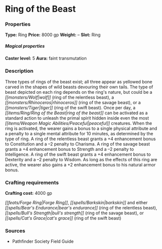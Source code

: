 ﻿---
Title: "Ring of the Beast"
Type: "Ring"
Price: "8000 gp"
Weight: "–"
Slot: "Ring"
Caster level: "5"
Aura: "faint transmutation"
Description: |
  "Three types of _rings of the beast_ exist; all three appear as yellowed bone carved in the shapes of wild beasts devouring their own tails. The type of beast depicted on each ring depends on the ring's nature, but could be a wolf (_ring of the relentless beast_), a rhinoceros (_ring of the savage beast_), or a tiger (_ring of the swift beast_). Once per day, a _ring of the beast_ can be activated as a standard action to unleash the primal spirit hidden inside even the most peaceful creatures. When the ring is activated, the wearer gains a bonus to a single physical attribute and a penalty to a single mental attribute for 10 minutes, as determined by the type of ring. A _ring of the relentless beast_ grants a +4 enhancement bonus to Constitution and a –2 penalty to Charisma. A _ring of the savage beast_ grants a +4 enhancement bonus to Strength and a –2 penalty to Intelligence. A _ring of the swift beast_ grants a +4 enhancement bonus to Dexterity and a –2 penalty to Wisdom. As long as the effects of this ring are active, the wearer also gains a +2 enhancement bonus to his natural armor bonus."
Crafting cost: "4000 gp"
Sources: "['Pathfinder Society Field Guide']"
---

# Ring of the Beast

### Properties

**Type:** Ring **Price:** 8000 gp **Weight:** – **Slot:** Ring

##### Magical properties

**Caster level:** 5 **Aura:** faint transmutation

### Description

Three types of rings of the beast exist; all three appear as yellowed bone carved in the shapes of wild beasts devouring their own tails. The type of beast depicted on each ring depends on the ring's nature, but could be a _[[monsters/Wolf|wolf]]_ (ring of the relentless beast), a _[[monsters/Rhinoceros|rhinoceros]]_ (ring of the savage beast), or a _[[monsters/Tiger|tiger]]_ (ring of the swift beast). Once per day, a _[[items/Ring/Ring of the Beast|ring of the beast]]_ can be activated as a standard action to unleash the primal spirit hidden inside even the most _[[items/Weapon Magic Abilities/Peaceful|peaceful]]_ creatures. When the ring is activated, the wearer gains a bonus to a single physical attribute and a penalty to a single mental attribute for 10 minutes, as determined by the type of ring. A ring of the relentless beast grants a +4 enhancement bonus to Constitution and a –2 penalty to Charisma. A ring of the savage beast grants a +4 enhancement bonus to Strength and a –2 penalty to Intelligence. A ring of the swift beast grants a +4 enhancement bonus to Dexterity and a –2 penalty to Wisdom. As long as the effects of this ring are active, the wearer also gains a +2 enhancement bonus to his natural armor bonus.

### Crafting requirements

**Crafting cost:** 4000 gp

_[[feats/Forge Ring|Forge Ring]]_, _[[spells/Barkskin|barkskin]]_ and either _[[spells/Bear's Endurance|bear's endurance]]_ (ring of the relentless beast), _[[spells/Bull's Strength|bull's strength]]_ (ring of the savage beast), or _[[spells/Cat's Grace|cat's grace]]_ (ring of the swift beast)

### Sources

* Pathfinder Society Field Guide